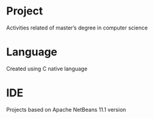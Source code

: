 # Project
Activities related of master’s degree in computer science

# Language
Created using C native language

# IDE
Projects based on Apache NetBeans 11.1 version